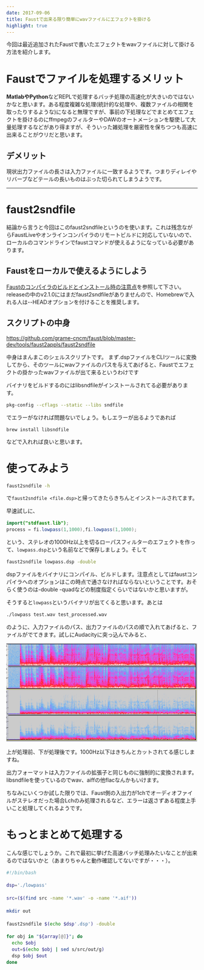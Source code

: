 ```yaml
---
date: 2017-09-06
title: Faustで出来る限り簡単にwavファイルにエフェクトを掛ける
highlight: true
---
```


今回は最近追加されたFaustで書いたエフェクトをwavファイルに対して掛ける方法を紹介します。

<!--more-->

# Faustでファイルを処理するメリット

**MatlabやPython**などREPLで処理するバッチ処理の高速化が大きいのではないかなと思います。ある程度複雑な処理(統計的な処理や、複数ファイルの相関を取ったりするような)になると無理ですが、事前の下処理などでまとめてエフェクトを掛けるのにffmpegのフィルターやDAWのオートメーションを駆使して大量処理するなどがあり得ますが、そういった雑処理を厳密性を保ちつつも高速に出来ることがウリだと思います。

## デメリット

現状出力ファイルの長さは入力ファイルに一致するようです。つまりディレイやリバーブなどテールの長いものはぶった切られてしまうようです。

---

# faust2sndfile

結論から言うと今回はこのfaust2sndfileというのを使います。これは残念ながらFaustLiveやオンラインコンパイラのリモートビルドに対応していないので、ローカルのコマンドラインでfaustコマンドが使えるようになっている必要があります。

## Faustをローカルで使えるようにしよう

[Faustのコンパイラのビルドとインストール時の注意点](blog/2016-12-11/faust_build_compiler)を参照して下さい。releaseの中のv2.1.0にはまだfaust2sndfileがありませんので、Homebrewで入れる人は--HEADオプションを付けることを推奨します。

## スクリプトの中身

<https://github.com/grame-cncm/faust/blob/master-dev/tools/faust2appls/faust2sndfile>

中身はまんまこのシェルスクリプトです。
まず.dspファイルをCLIツールに変換してから、そのツールにwavファイルのパスを与えてあげると、Faustでエフェクトの掛かったwavファイルが出て来るというわけです

バイナリをビルドするのにはlibsndfileがインストールされてる必要があります。

```bash
pkg-config --cflags --static --libs sndfile
```

でエラーがなければ問題ないでしょう。もしエラーが出るようであれば

```
brew install libsndfile
```

などで入れれば良いと思います。

# 使ってみよう

```bash
faust2sndfile -h
```

で`faust2sndfile <file.dsp>`と帰ってきたらきちんとインストールされてます。

早速試しに、

```java
import("stdfaust.lib");
process = fi.lowpass(1,1000),fi.lowpass(1,1000);
```
という、ステレオの1000Hz以上を切るローパスフィルターのエフェクトを作って、`lowpass.dsp`という名前などで保存しましょう。そして

```bash
faust2sndfile lowpass.dsp -double
```

dspファイルをバイナリにコンパイル、ビルドします。注意点としてはfaustコンパイラへのオプションはこの時点で通さなければならないということです。おそらく使うのは-double -quadなどの制度指定くらいではないかと思いますが。

そうすると`lowpass`というバイナリが出てくると思います。あとは

```bash
./lowpass test.wav test_processed.wav
```

のように、入力ファイルのパス、出力ファイルのパスの順で入れてあげると、ファイルがでてきます。試しにAudacityに突っ込んでみると、

![](faust_simplelowpass.png)

上が処理前、下が処理後です。1000Hz以下はきちんとカットされてる感じしますね。

出力フォーマットは入力ファイルの拡張子と同じものに強制的に変換されます。
libsndfileを使っているのでwav、aiffの他flacなんかもいけます。

ちなみにいくつか試した限りでは、Faust側の入出力が1chでオーディオファイルがステレオだった場合Lchのみ処理されるなど、エラーは返さずある程度上手いこと処理してくれるようです。

# もっとまとめて処理する

こんな感じでしょうか。これで最初に挙げた高速バッチ処理みたいなことが出来るのではないかと（あまりちゃんと動作確認してないですが・・・）。

```bash
#!/bin/bash

dsp='./lowpass'

src=($(find src -name '*.wav' -o -name '*.aif'))

mkdir out

faust2sndfile $(echo $dsp'.dsp') -double

for obj in "${array[@]}"; do
  echo $obj
  out=$(echo $obj | sed s/src/out/g)
  dsp $obj $out
done

```
